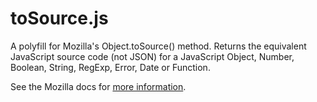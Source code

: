 toSource.js
===========

A polyfill for Mozilla's Object.toSource() method. Returns the equivalent JavaScript source code (not JSON) for a JavaScript Object, Number, Boolean, String, RegExp, Error, Date or Function.

See the Mozilla docs for [more information](https://developer.mozilla.org/en-US/docs/Web/JavaScript/Reference/Global_Objects/Object/toSource).
